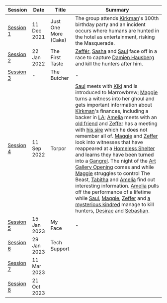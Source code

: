 | Session                              | Date        | Title                | Summary                                                                                                                                                                                                                                                                                                                                                                                                                                                                                                                                                                                                                                                                                                                                                                                                                                                                |
| ------------------------------------ | ----------- | -------------------- | ---------------------------------------------------------------------------------------------------------------------------------------------------------------------------------------------------------------------------------------------------------------------------------------------------------------------------------------------------------------------------------------------------------------------------------------------------------------------------------------------------------------------------------------------------------------------------------------------------------------------------------------------------------------------------------------------------------------------------------------------------------------------------------------------------------------------------------------------------------------------- |
| [Session 1](./Sessions/Session%201.md#) | 11 Dec 2021 | Just One More (Cake) | The group attends [Kirkman](Kirkman.md#)'s 100th birthday party and an incident occurs where humans are hunted in the hotel as entertainment, risking the Masquerade.                                                                                                                                                                                                                                                                                                                                                                                                                                                                                                                                                                                                                                                                                                             |
| [Session 2](./Sessions/Session%202.md#) | 22 Jan 2022 | The First Taste      | [Zeffér](Zeff%C3%A9r.md#), [Sasha](Sasha.md#) and [Saul](Saul.md#) face off in a race to capture [Damien Hausberg](Damien%20Hausberg.md#) and kill the hunters after him.                                                                                                                                                                                                                                                                                                                                                                                                                                                                                                                                                                                                                                                                                                                                                   |
| [Session 3](./Sessions/Session%203.md#) | \-          | The Butcher          | \-                                                                                                                                                                                                                                                                                                                                                                                                                                                                                                                                                                                                                                                                                                                                                                                                                                                                     |
| [Session 4](./Sessions/Session%204.md#) | 11 Sep 2022 | Torpor               | [Saul](Saul.md#) meets with [Kiki](Kiki.md#) and is introduced to Marrowbrew; [Maggie](Maggie.md#) turns a witness into her ghoul and gets important information about [Kirkman](Kirkman.md#)'s finances, including a backer in [LA](LA.md#); [Amelia](Amelia.md#) meets with an [old friend](Sarah%20Border.md#) and [Zeffer](Zeffer.md#) has a meeting with [his sire](Asana.md#) which he does not remember all of. [Maggie](Maggie.md#) and [Zeffer](Zeffer.md#) look into witnesses that have reappeared at a [Homeless Shelter](Homeless%20Shelter.md#) and learns they have been turned into a [Gangrel](Gangrel.md#). The night of the [Art Gallery Opening](Art%20Gallery%20Opening.md#) comes and while [Maggie](Maggie.md#) struggles to control The Beast, [Tabitha](The%20Butcher.md#) and [Amelia](Amelia.md#) find out interesting information. [Amelia](Amelia.md#) pulls off the performance of a lifetime while [Saul](Saul.md#), [Maggie](Maggie.md#), [Zeffer](Zeffer.md#) and [a mysterious kindred](Styks.md#) manage to kill hunters, [Desirae](Desirae.md#) and [Sebastian](Sebastian.md#). |
| [Session 5](./Sessions/Session%205.md#) | 15 Jan 2023 | My Face              | \-                                                                                                                                                                                                                                                                                                                                                                                                                                                                                                                                                                                                                                                                                                                                                                                                                                                                     |
| [Session 6](./Sessions/Session%206.md#) | 29 Jan 2023 | Tech Support         |                                                                                                                                                                                                                                                                                                                                                                                                                                                                                                                                                                                                                                                                                                                                                                                                                                                                        |
| [Session 7](./Sessions/Session%207.md#) | 11 Mar 2023 |                      |                                                                                                                                                                                                                                                                                                                                                                                                                                                                                                                                                                                                                                                                                                                                                                                                                                                                        |
| [Session 8](./Sessions/Session%208.md#) | 21 Oct 2023 |                      |                                                                                                                                                                                                                                                                                                                                                                                                                                                                                                                                                                                                                                                                                                                                                                                                                                                                        |

